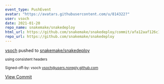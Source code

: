 ```yaml
---
event_type: PushEvent
avatar: "https://avatars.githubusercontent.com/u/814322?"
user: vsoch
date: 2021-01-20
repo_name: snakemake/snakedeploy
html_url: https://github.com/snakemake/snakedeploy/commit/afa12aaf126c1639932e024305e662ea471ef5d4
repo_url: https://github.com/snakemake/snakedeploy
---
```


<a href='https://github.com/vsoch' target='_blank'>vsoch</a> pushed to <a href='https://github.com/snakemake/snakedeploy' target='_blank'>snakemake/snakedeploy</a>

<small>using consistent headers

Signed-off-by: vsoch <vsoch@users.noreply.github.com></small>

<a href='https://github.com/snakemake/snakedeploy/commit/afa12aaf126c1639932e024305e662ea471ef5d4' target='_blank'>View Commit</a>